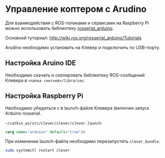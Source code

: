 Управление коптером с Arudino
===

Для взаимодействия с ROS-топиками и сервисами на Raspberry Pi можно использовать библиотеку [rosserial_arduino](http://wiki.ros.org/rosserial_arduino).

Основной туториал: http://wiki.ros.org/rosserial_arduino/Tutorials

Arudino необходимо установить на Клевер и подключить по USB-порту.

Настройка Aruino IDE
---

Необходимо скачать и скопировать библиотеку ROS-сообщений Клевера в `<папка скетчей>/libraries`.

Настройка Raspberry Pi
---

Необходимо убедиться с в launch-файле Клевера (включен запуск Arduino rosserial.

`~/catkin_ws/src/clever/clever/clever.launch`:

```xml
<arg name="arduino" default="true"/>
```

При изменении launch-файла необходимо перезапустить `clever_bundle`:

```bash
sudo systemctl restart clever
```